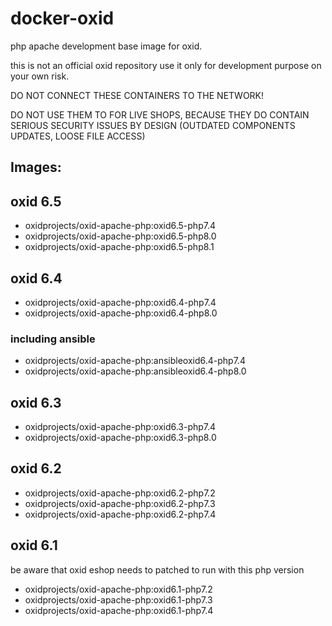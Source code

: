 # docker-oxid
php apache development base image for oxid.

this is not an official oxid repository use it only for development purpose on your own risk.

DO NOT CONNECT THESE CONTAINERS TO THE NETWORK!

DO NOT USE THEM TO FOR LIVE SHOPS, BECAUSE THEY DO CONTAIN SERIOUS SECURITY ISSUES BY DESIGN (OUTDATED COMPONENTS UPDATES, LOOSE FILE ACCESS)

## Images:

## oxid 6.5
- oxidprojects/oxid-apache-php:oxid6.5-php7.4
- oxidprojects/oxid-apache-php:oxid6.5-php8.0
- oxidprojects/oxid-apache-php:oxid6.5-php8.1

## oxid 6.4

- oxidprojects/oxid-apache-php:oxid6.4-php7.4
- oxidprojects/oxid-apache-php:oxid6.4-php8.0

### including ansible 

- oxidprojects/oxid-apache-php:ansibleoxid6.4-php7.4
- oxidprojects/oxid-apache-php:ansibleoxid6.4-php8.0

## oxid 6.3

- oxidprojects/oxid-apache-php:oxid6.3-php7.4
- oxidprojects/oxid-apache-php:oxid6.3-php8.0

## oxid 6.2

- oxidprojects/oxid-apache-php:oxid6.2-php7.2
- oxidprojects/oxid-apache-php:oxid6.2-php7.3
- oxidprojects/oxid-apache-php:oxid6.2-php7.4

## oxid 6.1

be aware that oxid eshop needs to patched to run with this php version

- oxidprojects/oxid-apache-php:oxid6.1-php7.2
- oxidprojects/oxid-apache-php:oxid6.1-php7.3
- oxidprojects/oxid-apache-php:oxid6.1-php7.4





